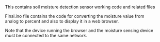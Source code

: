 This contains soil moisture detection sensor working code and related files

Final.ino file contains the code for converting the moisture value from analog to percent and also to display it in a web browser.

Note that the device running the browser and the moisture sensing device must be connected to the same network.
